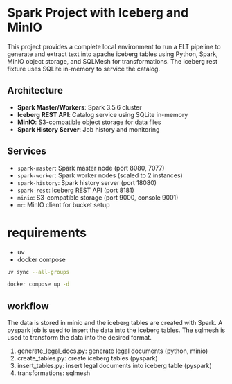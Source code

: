 # Spark Project with Iceberg and MinIO

This project provides a complete local environment to run a ELT pipeline to generate and extract text into apache iceberg tables using Python, Spark, MinIO object storage, and SQLMesh for transformations.  The iceberg rest fixture uses SQLite in-memory to service the catalog.

## Architecture

- **Spark Master/Workers**: Spark 3.5.6 cluster
- **Iceberg REST API**: Catalog service using SQLite in-memory
- **MinIO**: S3-compatible object storage for data files
- **Spark History Server**: Job history and monitoring

## Services

- `spark-master`: Spark master node (port 8080, 7077)
- `spark-worker`: Spark worker nodes (scaled to 2 instances)
- `spark-history`: Spark history server (port 18080)
- `spark-rest`: Iceberg REST API (port 8181)
- `minio`: S3-compatible storage (port 9000, console 9001)
- `mc`: MinIO client for bucket setup

# requirements
- uv 
- docker compose

``` bash
uv sync --all-groups
```
``` bash
docker compose up -d
```

## workflow
The data is stored in minio and the iceberg tables are created with Spark. A pyspark job is used to insert the data into the iceberg tables.  The sqlmesh is used to transform the data into the desired format.

1. generate_legal_docs.py: generate legal documents (python, minio)
2. create_tables.py: create iceberg tables (pyspark)
3. insert_tables.py: insert legal documents into iceberg table (pyspark)
4. transformations: sqlmesh 